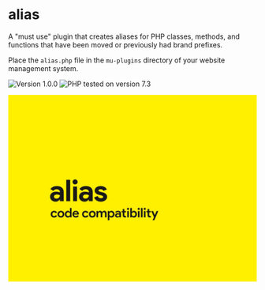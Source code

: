 # alias

A "must use" plugin that creates aliases for PHP classes, methods, and functions that have been moved or previously had brand prefixes.

Place the `alias.php` file in the `mu-plugins` directory of your website management system.

![Version 1.0.0](https://img.shields.io/badge/Version-1.0.0-ffd000.svg?style=flat-square)
![PHP tested on version 7.3](https://img.shields.io/badge/PHP-tested%207.3-8892bf.svg?style=flat-square)

![cover image](https://raw.githubusercontent.com/antibrand/alias/master/cover.jpg)
